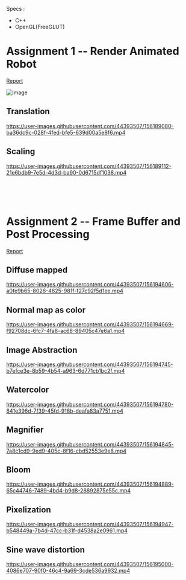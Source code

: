 Specs :
* C++
* OpenGL(FreeGLUT)

# Assignment 1 -- Render Animated Robot

[Report](https://github.com/rickho886/10810CS550700/blob/main/Assignment%201/107062361_AS1_Report.pdf)

![image](https://user-images.githubusercontent.com/44393507/156189040-3b86d5db-74aa-4a2f-a1f2-e766a7c969be.png)

## Translation

https://user-images.githubusercontent.com/44393507/156189080-ba36dc9c-028f-4fed-bfe5-639d00a5e8f6.mp4

## Scaling

https://user-images.githubusercontent.com/44393507/156189112-21e6bdb9-7e5d-4d3d-ba90-0d6715df1038.mp4

\
&nbsp;
\
&nbsp;

# Assignment 2 -- Frame Buffer and Post Processing

[Report](https://github.com/rickho886/10810CS550700/blob/main/Assignment%202/107062361_AS2_Report.pdf)

## Diffuse mapped

https://user-images.githubusercontent.com/44393507/156194606-a0fe9b65-8026-4625-981f-f27c92f5d1ee.mp4

## Normal map as color

https://user-images.githubusercontent.com/44393507/156194669-f92708dc-6fc7-4fa8-ac68-89405c47e6a1.mp4

## Image Abstraction

https://user-images.githubusercontent.com/44393507/156194745-b7efce3e-8b59-4b54-a963-6d771cb1bc2f.mp4

## Watercolor

https://user-images.githubusercontent.com/44393507/156194780-841e396d-7f39-45fd-918b-deafa83a7751.mp4

## Magnifier

https://user-images.githubusercontent.com/44393507/156194845-7a8c1cd9-9ed9-405c-8f16-cbd52553e9e8.mp4

## Bloom

https://user-images.githubusercontent.com/44393507/156194889-65c44746-7489-4bd4-b9d8-28892875e55c.mp4

## Pixelization

https://user-images.githubusercontent.com/44393507/156194947-b548449a-7b4d-47cc-b31f-d4538a2e0961.mp4

## Sine wave distortion

https://user-images.githubusercontent.com/44393507/156195000-4086e707-90f0-46c4-9a69-3cde536a9932.mp4

